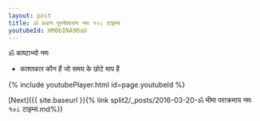 ```yaml
---
layout: post
title: ॐ प्रधान पुरुषेश्वराय नमः १०८ टाइम्स
youtubeId: HM0bINA90aU
---
```

 
 
 ॐ काष्टाभ्यो नमः  
 
 -  काश्तकार कौन हैं जो समय के छोटे माप हैं 
 
  
 
  
 
 
 
 
 
 


{% include youtubePlayer.html id=page.youtubeId %}
 
[Next]({{ site.baseurl }}{% link  split2/_posts/2016-03-20-ॐ भीमा पराक्रमाय नमः १०८ टाइम्स.md%})
 
